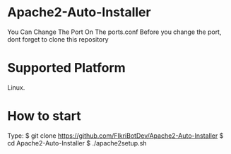 # Apache2-Auto-Installer
You Can Change The Port On The ports.conf
Before you change the port, dont forget to clone this repository

# Supported Platform
Linux.

# How to start
Type:
$ git clone https://github.com/FIkriBotDev/Apache2-Auto-Installer
$ cd Apache2-Auto-Installer
$ ./apache2setup.sh
